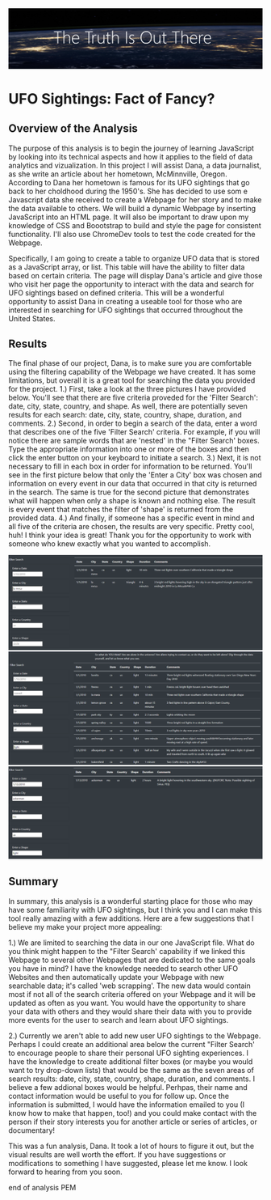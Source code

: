 <img src="truth.png">

# UFO Sightings: Fact of Fancy?

## Overview of the Analysis

The purpose of this analysis is to begin the journey of learning JavaScript by looking into its technical aspects and how it applies to the field of data analytics and vizualization. In this project I will assist Dana, a data journalist, as she write an article about her hometown, McMinnville, Oregon. According to Dana her hometown is famous for its UFO sightings that go back to her choldhood during the 1950's. She has decided to use som e Javascript data she received to create a Webpage for her story and to make the data available to others. We will build a dynamic Webpage by inserting JavaScript into an HTML page. It will also be important to draw upon my knowledge of CSS and Boootstrap to build and style the page for consistent functionality. I'll also use ChromeDev tools to test the code created for the Webpage.

Specifically, I am going to create a table to organize UFO data that is stored as a JavaScript array, or list. This table will have the ability to filter data based on certain criteria. The page will display Dana's article and give those who visit her page the opportunity to interact with the data and search for UFO sightings based on defined criteria. This will be a wonderful opportunity to assist Dana in creating a useable tool for those who are interested in searching for UFO sightings that occurred throughout the United States.

## Results 
The final phase of our project, Dana, is to make sure you are comfortable using the filtering capability of the Webpage we have created. It has some limitations, but overall it is a great tool for searching the data you provided for the project. 
1.) First, take a look at the three pictures I have provided below. You'll see that there are five criteria proveded for the 'Filter Search': date, city, state, country, and shape. As well, there are potentially seven results for each search: date, city, state, country, shape, duration, and comments. 
2.) Second, in order to begin a search of the data, enter a word that describes one of the five 'Filter Search' criteria. For example, if you will notice there are sample words that are 'nested' in the "Filter Search' boxes. Type the appropriate information into one or more of the boxes and then click the enter button on your keyboard to initiate a search. 
3.) Next, it is not necessary to fill in each box in order for information to be returned. You'll see in the first picture below that only the 'Enter a City' box was chosen and information on every event in our data that occurred in that city is returned in the search. The same is true for the second picture that demonstrates what will happen when only a shape is known and nothing else. The result is every event that matches the filter of 'shape' is returned from the provided data. 
4.) And finally, if someone has a specific event in mind and all five of the criteria are chosen, the results are very specific. Pretty cool, huh! I think your idea is great! Thank you for the opportunity to work with someone who knew exactly what you wanted to accomplish. 

<img src="filter_city.png">
<img src="filter_shape.png">
<img src="filter_all.png">


## Summary
In summary, this analysis is a wonderful starting place for those who may have some familiarity with UFO sightings, but I think you and I can make this tool really amazing with a few additions. Here are a few suggestions that I believe my make your project more appealing:

1.) We are limited to searching the data in our one JavaScript file. What do you think might happen to the "Filter Search' capability if we linked this Webpage to several other Webpages that are dedicated to the same goals you have in mind? I have the knowledge needed to search other UFO Websites and then automatically update your Webpage with new searchable data; it's called 'web scrapping'. The new data would contain most if not all of the search criteria offered on your Webpage and it will be updated as often as you want. You would have the opportunity to share your data with others and they would share their data with you to provide more events for the user to search and learn about UFO sightings.

2.) Currently we aren't able to add new user UFO sightings to the Webpage. Perhaps I could create an additional area below the current "Filter Search' to encourage people to share their personal UFO sighting experiences. I have the knowledge to create additional filter boxes (or maybe you would want to try drop-down lists) that would be the same as the seven areas of search results: date, city, state, country, shape, duration, and comments. I believe a few addional boxes would be helpful. Perhpas, their name and contact information would be useful to you for follow up. Once the information is submitted, I would have the information emailed to you (I know how to make that happen, too!) and you could make contact with the person if their story interests you for another article or series of articles, or documentary! 

This was a fun analysis, Dana. It took a lot of hours to figure it out, but the visual results are well worth the effort. If you have suggestions or modifications to something I have suggested, please let me know. I look forward to hearing from you soon.

end of analysis PEM
